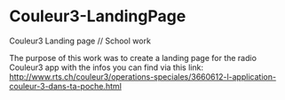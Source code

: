 # Couleur3-LandingPage
Couleur3 Landing page // School work

The purpose of this work was to create a landing page for the radio Couleur3 app with the infos you can find via this link:
http://www.rts.ch/couleur3/operations-speciales/3660612-l-application-couleur-3-dans-ta-poche.html
